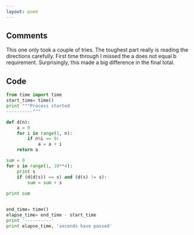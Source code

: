 ```yaml
---
layout: poem
---
```


## Comments

This one only took a couple of tries. The toughest part really is reading the
directions carefully. First time through I missed the a does not equal b
requirement. Surprisingly, this made a big difference in the final total.

## Code

```python
from time import time
start_time= time()
print """Process started
----------"""

def d(n):
	a = 0
	for i in range(1, n):
		if n%i == 0:
			a = a + i
	return a

sum = 0
for s in range(1, 10**4):
	print s
	if (d(d(s)) == s) and (d(s) != s):
		sum = sum + s
		
print sum


end_time= time()
elapse_time= end_time - start_time
print '----------'
print elapse_time, 'seconds have passed'
```

